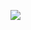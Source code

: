 ![](https://image.baidu.com/search/detail?ct=503316480&z=0&ipn=d&word=happy%20gif&step_word=&hs=0&pn=21&spn=0&di=7136437450519347201&pi=0&rn=1&tn=baiduimagedetail&is=0%2C0&istype=2&ie=utf-8&oe=utf-8&in=&cl=2&lm=-1&st=-1&cs=3030669920%2C3557428501&os=3664260929%2C654420222&simid=3030669920%2C3557428501&adpicid=0&lpn=0&ln=1564&fr=&fmq=1664179293535_R&fm=result&ic=&s=undefined&hd=&latest=&copyright=&se=&sme=&tab=0&width=&height=&face=undefined&ist=&jit=&cg=&bdtype=0&oriquery=&objurl=https%3A%2F%2Fgimg2.baidu.com%2Fimage_search%2Fsrc%3Dhttp%3A%2F%2Fwww.clipartbest.com%2Fcliparts%2F4c9%2F6KX%2F4c96KXBpi.gif%26refer%3Dhttp%3A%2F%2Fwww.clipartbest.com%26app%3D2002%26size%3Df9999%2C10000%26q%3Da80%26n%3D0%26g%3D0n%26fmt%3Dauto%3Fsec%3D1666771574%26t%3D014bd33080a6beb854ed53e9d8cc285f&fromurl=ippr_z2C%24qAzdH3FAzdH3Fooo_z%26e3Bvstrw6pkjfp_z%26e3Bv54AzdH3Fwgt4wpj1-iwrry-2tu&gsm=1600000000000016&rpstart=0&rpnum=0&islist=&querylist=&nojc=undefined&dyTabStr=MCwzLDIsNiwxLDQsNSw3LDgsOQ%3D%3D)

